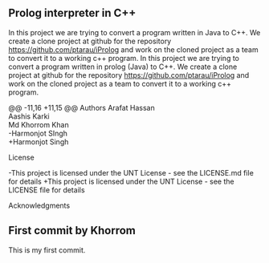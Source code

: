 ## Prolog interpreter in C++
 
 
In this project we are trying to convert a program written in Java to C++. We create a clone project at github for the repository https://github.com/ptarau/iProlog and work on the cloned project as a team to convert it to a working c++ program.
In this project we are trying to convert a program written in prolog (Java) to C++. We create a clone project at github for the repository https://github.com/ptarau/iProlog and work on the cloned project as a team to convert it to a working c++ program.
 
 
 
@@ -11,16 +11,15 @@ Authors
 Arafat Hassan  
 Aashis Karki  
 Md Khorrom Khan  
-Harmonjot SIngh  
+Harmonjot Singh  
 
 License
 
-This project is licensed under the UNT License - see the LICENSE.md file for details
+This project is licensed under the UNT License - see the LICENSE file for details
 
 Acknowledgments
 
 
 
## First commit by Khorrom
This is my first commit. 